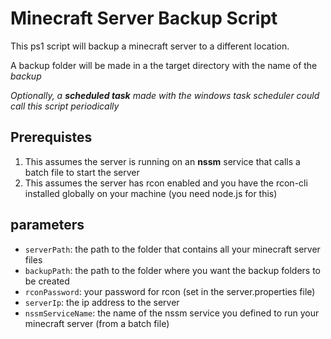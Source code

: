 # Minecraft Server Backup Script

This ps1 script will backup a minecraft server to a different location.

A backup folder will be made in a the target directory with the name of the *<currentDate>_backup_<serverDirName>*

*Optionally, a **scheduled task** made with the windows task scheduler could call this script periodically*

## Prerequistes

1. This assumes the server is running on an **nssm** service that calls a batch file to start the server
2. This assumes the server has rcon enabled and you have the rcon-cli installed globally on your machine (you need node.js for this)

## parameters

- `serverPath`: the path to the folder that contains all your minecraft server files
- `backupPath`: the path to the folder where you want the backup folders to be created
- `rconPassword`: your password for rcon (set in the server.properties file)
- `serverIp`: the ip address to the server
- `nssmServiceName`: the name of the nssm service you defined to run your minecraft server (from a batch file)

